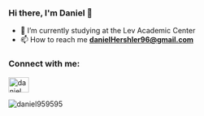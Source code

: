 ### Hi there, I'm Daniel 👋

- 🌱 I’m currently studying at the Lev Academic Center
- 📫 How to reach me **danielHershler96@gmail.com**

<h3 align="left">Connect with me:</h3>
<p align="left">
<a href="https://linkedin.com/in/daniel-hershler" target="blank"><img align="center" src="https://raw.githubusercontent.com/rahuldkjain/github-profile-readme-generator/master/src/images/icons/Social/linked-in-alt.svg" alt="daniel hershler" height="30" width="40" /></a>
</p>

<p><img align="left" src="https://github-readme-stats.vercel.app/api/top-langs?username=daniel959595&show_icons=true&locale=en&layout=compact" alt="daniel959595" /></p>

